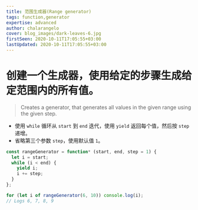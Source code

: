 ```yaml
---
title: 范围生成器(Range generator)
tags: function,generator
expertise: advanced
author: chalarangelo
cover: blog_images/dark-leaves-6.jpg
firstSeen: 2020-10-11T17:05:55+03:00
lastUpdated: 2020-10-11T17:05:55+03:00
---
```


# 创建一个生成器，使用给定的步骤生成给定范围内的所有值。
> Creates a generator, that generates all values in the given range using the given step.

- 使用 `while` 循环从 `start` 到 `end` 迭代，使用 `yield` 返回每个值，然后按 `step` 递增。
- 省略第三个参数 `step`，使用默认值 `1`。

```js
const rangeGenerator = function* (start, end, step = 1) {
  let i = start;
  while (i < end) {
    yield i;
    i += step;
  }
};
```

```js
for (let i of rangeGenerator(6, 10)) console.log(i);
// Logs 6, 7, 8, 9
```
